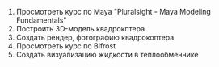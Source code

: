 1) Просмотреть курс по Maya "Pluralsight - Maya Modeling Fundamentals"
2) Построить 3D-модель квадрокптера
3) Создать рендер, фотографию квадрокоптера
4) Просмотреть курс по Bifrost
5) Создать визуализацию жидкости в теплообменнике
